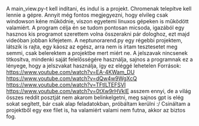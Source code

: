 A main_view.py-t kell indítani, és indul is a projekt.
Chromenak telepítve kell lennie a gépre.
Annyit még fontos megjegyezni, hogy elvileg csak windowson kéne működnie, viszon egyetemi linuxos gépeken is
működött valamiért.
A program célja én se tudom pontosan micsoda, igazából egy hasznos kis programot
szerettem volna összerakni pár dologhoz, ezt majd videóban jobban kifejetem.
A neptunorarend.py egy régebbi projektem, látszik is rajta, egy káosz az egész,
arra nem is írtam tesztesetet meg semmi, csak belerektem a projektbe mert miért ne.
A jelszavak nincsenek titkosítva, mindenki saját felelősségére használja, sajnos a programnak ez a lényege,
hogy a jelszvakat használja, így ez eléggé lehetelen
Források:
https://www.youtube.com/watch?v=EA-4KWam_DU
https://www.youtube.com/watch?v=dQw4w9WgXcQ
https://www.youtube.com/watch?v=TFtlLTEFSVI
https://www.youtube.com/watch?v=0tXw9rHVklE
asszem ennyi, de a világ összes reddit posztját nem akarom belinkelgetni,
meg sajnos gpt is elég sokat segített, bár csak alap feladatokban, próbáltam kerülni :/
Csináltam a projektből egy exe filet is, ha valamiért valami nem futna, akkor az biztos fog.